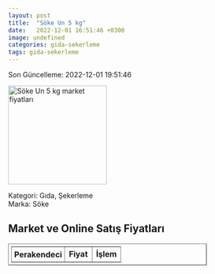 ```yaml
---
layout: post
title:  "Söke Un 5 kg"
date:   2022-12-01 16:51:46 +0300
image: undefined
categories: gida-sekerleme
tags: gida-sekerleme
---
```


Son Güncelleme: 2022-12-01 19:51:46

<img src="undefined" width="200" alt="Söke Un 5 kg market fiyatları" />

Kategori: Gıda, Şekerleme
<br />
Marka: Söke

<h2>Market ve Online Satış Fiyatları</h2>

<table border="1" style="padding: 5px;width:80%;">
  <tr>
    <td style="padding: 5px;"><strong>Perakendeci</strong></td>
    <td><strong>Fiyat</strong></td>
    <td><strong>İşlem</strong></td>
  </tr>
  
</table>
